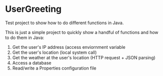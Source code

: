 # UserGreeting
Test project to show how to do different functions in Java.

This is just a simple project to quickly show a handful of functions and how to do them in Java:

1. Get the user's IP address (access enviornment variable
2. Get the user's location (local system call)
3. Get the weather at the user's location (HTTP request + JSON parsing)
4. Access a database
5. Read/write a Properties configuration file
